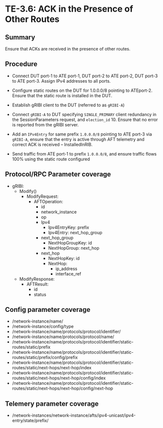 # TE-3.6: ACK in the Presence of Other Routes

## Summary

Ensure that ACKs are received in the presence of other routes.

## Procedure

*   Connect DUT port-1 to ATE port-1, DUT port-2 to ATE port-2, DUT port-3 to
    ATE port-3. Assign IPv4 addresses to all ports.

*   Configure static routes on the DUT for 1.0.0.0/8 pointing to ATEport-2. Ensure that the static route is installed in the DUT.

*   Establish gRIBI client to the DUT (referred to as `gRIBI-A`)

*   Connect `gRIBI-A` to DUT specifying `SINGLE_PRIMARY` client redundancy in
    the SessionParameters request, and `election_id` 10. Ensure that no error is
    reported from the gRIBI server.

*   Add an `IPv4Entry` for same prefix `1.0.0.0/8` pointing to ATE port-3 via
    `gRIBI-A`, ensure that the entry is active through AFT telemetry and correct ACK is received – InstalledInRIB.

*   Send traffic from ATE port-1 to prefix `1.0.0.0/8`, and ensure traffic flows 100% using the static route configured

## Protocol/RPC Parameter coverage
* gRIBI:
  * Modify()
    * ModifyRequest:
      * AFTOperation:
        * id
        * network_instance
        * op
        * Ipv4
          * Ipv4EntryKey: prefix
          * Ipv4Entry: next_hop_group
        * next_hop_group
          * NextHopGroupKey: id
          * NextHopGroup: next_hop
        * next_hop
          * NextHopKey: id
          * NextHop:
            * ip_address
            * interface_ref
  * ModifyResponse:
    * AFTResult:
      * id
      * status

## Config parameter coverage
* /network-instance/name/
* /network-instance/config/type
* /network-instance/name/protocols/protocol/identifier/
* /network-instance/name/protocols/protocol/name/
* /network-instance/name/protocols/protocol/identifier/static-routes/static/prefix
* /network-instance/name/protocols/protocol/identifier/static-routes/static/prefix/config/prefix
* /network-instance/name/protocols/protocol/identifier/static-routes/static/next-hops/next-hop/index
* /network-instance/name/protocols/protocol/identifier/static-routes/static/next-hops/next-hop/config/index
* /network-instance/name/protocols/protocol/identifier/static-routes/static/next-hops/next-hop/config/next-hop

## Telemery parameter coverage
* /network-instances/network-instance/afts/ipv4-unicast/ipv4-entry/state/prefix/
